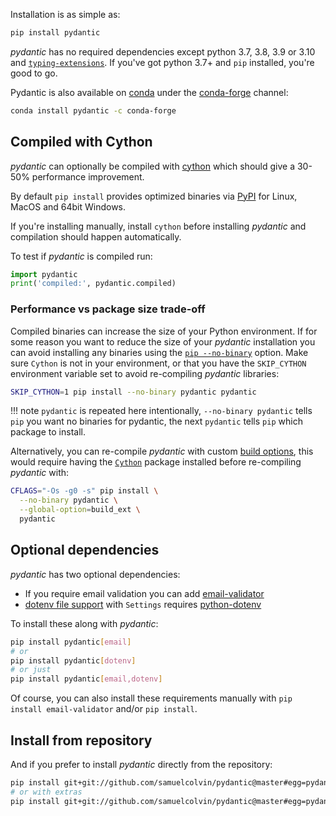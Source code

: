 Installation is as simple as:

```bash
pip install pydantic
```

*pydantic* has no required dependencies except python 3.7, 3.8, 3.9 or 3.10 and
[`typing-extensions`](https://pypi.org/project/typing-extensions/).
If you've got python 3.7+ and `pip` installed, you're good to go.

Pydantic is also available on [conda](https://www.anaconda.com) under the [conda-forge](https://conda-forge.org)
channel:

```bash
conda install pydantic -c conda-forge
```

## Compiled with Cython

*pydantic* can optionally be compiled with [cython](https://cython.org/) which should give a 30-50% performance improvement. 

By default `pip install` provides optimized binaries via [PyPI](https://pypi.org/project/pydantic/#files) for Linux, MacOS and 64bit Windows.


If you're installing manually, install `cython` before installing *pydantic* and compilation should happen automatically.

To test if *pydantic* is compiled run:

```py
import pydantic
print('compiled:', pydantic.compiled)
```

### Performance vs package size trade-off

Compiled binaries can increase the size of your Python environment. If for some reason you want to reduce the size of your *pydantic* installation you can avoid installing any binaries using the [`pip --no-binary`](https://pip.pypa.io/en/stable/cli/pip_install/#install-no-binary) option. Make sure `Cython` is not in your environment, or that you have the `SKIP_CYTHON` environment variable set to avoid re-compiling *pydantic* libraries:

```bash
SKIP_CYTHON=1 pip install --no-binary pydantic pydantic
```
!!! note
    `pydantic` is repeated here intentionally, `--no-binary pydantic` tells `pip` you want no binaries for pydantic,
    the next `pydantic` tells `pip` which package to install.

Alternatively, you can re-compile *pydantic* with custom [build options](https://gcc.gnu.org/onlinedocs/gcc/Optimize-Options.html), this would require having the [`Cython`](https://pypi.org/project/Cython/) package installed before re-compiling *pydantic* with:
```bash
CFLAGS="-Os -g0 -s" pip install \
  --no-binary pydantic \
  --global-option=build_ext \
  pydantic
```

## Optional dependencies

*pydantic* has two optional dependencies:

* If you require email validation you can add [email-validator](https://github.com/JoshData/python-email-validator)
* [dotenv file support](usage/settings.md#dotenv-env-support) with `Settings` requires
  [python-dotenv](https://pypi.org/project/python-dotenv)

To install these along with *pydantic*:
```bash
pip install pydantic[email]
# or
pip install pydantic[dotenv]
# or just
pip install pydantic[email,dotenv]
```

Of course, you can also install these requirements manually with `pip install email-validator` and/or `pip install`.


## Install from repository

And if you prefer to install *pydantic* directly from the repository:
```bash
pip install git+git://github.com/samuelcolvin/pydantic@master#egg=pydantic
# or with extras
pip install git+git://github.com/samuelcolvin/pydantic@master#egg=pydantic[email,dotenv]
```
